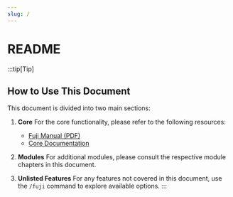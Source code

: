 ```yaml
---
slug: /
---
```


# README

:::tip[Tip]
## How to Use This Document

This document is divided into two main sections:

1. **Core**
   For the core functionality, please refer to the following resources:
   - [Fuji Manual (PDF)](https://github.com/fuji-fabric/fuji/raw/dev/docs/release/fuji.pdf)
   - [Core Documentation](./001-Modules/002-core.md)

2. **Modules**
   For additional modules, please consult the respective module chapters in this document.

3. **Unlisted Features**
   For any features not covered in this document, use the `/fuji` command to explore available options.
:::

